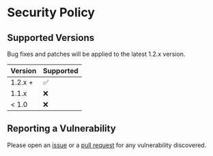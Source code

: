 # Security Policy

## Supported Versions

Bug fixes and patches will be applied to the latest 1.2.x version.

| Version | Supported          |
| ------- | ------------------ |
| 1.2.x + | :white_check_mark: |
| 1.1.x   | :x:                |
| < 1.0   | :x:                |

## Reporting a Vulnerability

Please open an [issue](https://github.com/jasonacox/tinytuya/issues) or a [pull request](https://github.com/jasonacox/tinytuya/pulls) for any vulnerability discovered. 
